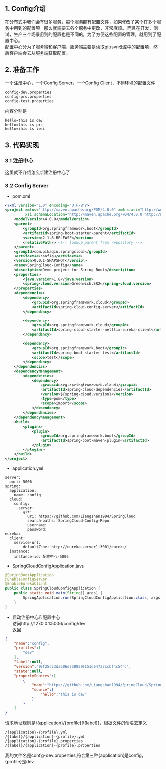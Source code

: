## 1. Config介绍
在分布式中我们会有很多服务，每个服务都有配置文件，如果修改了某个在多个服务中用到的配置项，那么就需要去各个服务中更改，非常麻烦。
而且在开发，测试，生产三个场景用到的配置也是不同的，为了方便这些配置的管理，就用到了配置中心。  
配置中心分为了服务端和客户端，服务端主要是读取git/svn仓库中的配置项，然后客户端会去从服务端获取配置。

## 2. 准备工作
一个注册中心，一个Config Server，一个Config Client，不同环境的配置文件
```
config-dev.properties
config-pro.properties
config-test.properties
```
内容分别是
```
hello=this is dev
hello=this is pro
hello=this is test
```
## 3. 代码实现
### 3.1 注册中心
这里就不介绍怎么新建注册中心了
### 3.2 Config Server
- pom.xml
```xml
<?xml version="1.0" encoding="UTF-8"?>
<project xmlns="http://maven.apache.org/POM/4.0.0" xmlns:xsi="http://www.w3.org/2001/XMLSchema-instance"
         xsi:schemaLocation="http://maven.apache.org/POM/4.0.0 http://maven.apache.org/xsd/maven-4.0.0.xsd">
    <modelVersion>4.0.0</modelVersion>
    <parent>
        <groupId>org.springframework.boot</groupId>
        <artifactId>spring-boot-starter-parent</artifactId>
        <version>2.1.6.RELEASE</version>
        <relativePath/> <!-- lookup parent from repository -->
    </parent>
    <groupId>com.pikaqiu.springcloud</groupId>
    <artifactId>config</artifactId>
    <version>0.0.1-SNAPSHOT</version>
    <name>SpringCloud-Config</name>
    <description>Demo project for Spring Boot</description>
    <properties>
        <java.version>1.8</java.version>
        <spring-cloud.version>Greenwich.SR2</spring-cloud.version>
    </properties>
    <dependencies>
        <dependency>
            <groupId>org.springframework.cloud</groupId>
            <artifactId>spring-cloud-config-server</artifactId>
        </dependency>
        
        <dependency>
            <groupId>org.springframework.cloud</groupId>
            <artifactId>spring-cloud-starter-netflix-eureka-client</artifactId>
        </dependency>

        <dependency>
            <groupId>org.springframework.boot</groupId>
            <artifactId>spring-boot-starter-test</artifactId>
            <scope>test</scope>
        </dependency>
    </dependencies>
    <dependencyManagement>
        <dependencies>
            <dependency>
                <groupId>org.springframework.cloud</groupId>
                <artifactId>spring-cloud-dependencies</artifactId>
                <version>${spring-cloud.version}</version>
                <type>pom</type>
                <scope>import</scope>
            </dependency>
        </dependencies>
    </dependencyManagement>
    <build>
        <plugins>
            <plugin>
                <groupId>org.springframework.boot</groupId>
                <artifactId>spring-boot-maven-plugin</artifactId>
            </plugin>
        </plugins>
    </build>
</project>
```
- application.yml
```
server:
  port: 5006
spring:
  application:
    name: config
  cloud:
    config:
      server:
        git:
          uri: https://github.com/Liangshan1994/SpringCloud
          search-paths: SpringCloud-Config-Repo
          username:
          password:
eureka:
  client:
    service-url:
        defaultZone: http://eureka-server1:3001/eureka/
  instance:
    instance-id: 配置中心-5006
```
- SpringCloudConfigApplication.java
```java
@SpringBootApplication
@EnableConfigServer
@EnableEurekaClient
public class SpringCloudConfigApplication {
    public static void main(String[] args) {
        SpringApplication.run(SpringCloudConfigApplication.class, args);
    }
}
```
- 启动注册中心和配置中心  
访问http://127.0.0.1:5006/config/dev  
返回
```json
{
    "name":"config",
    "profiles":[
        "dev"
    ],
    "label":null,
    "version":"99f25c23da606d7588299151d64737ccbf4c544c",
    "state":null,
    "propertySources":[
        {
            "name":"https://github.com/Liangshan1994/SpringCloud/SpringCloud-Config-Repo/config-dev.properties",
            "source":{
                "hello":"this is dev"
            }
        }
    ]
}
```
请求地址规则是/{application}/{profile}[/{label}]，根据文件的命名去定义
```
/{application}-{profile}.yml
/{label}/{application}-{profile}.yml
/{application}-{profile}.properties
/{label}/{application}-{profile}.properties
```
我的文件名是config-dev.properties,符合第三种{application}是config，{profile}是dev


